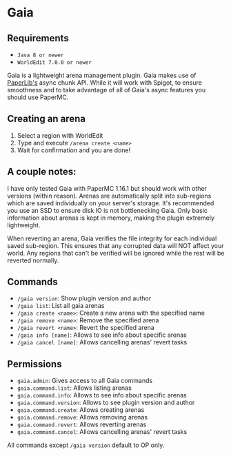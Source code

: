 # Gaia

## Requirements
- `Java 8 or newer`
- `WorldEdit 7.0.0 or newer`

Gaia is a lightweight arena management plugin.
Gaia makes use of [PaperLib's](https://github.com/PaperMC/PaperLib) async chunk API.
While it will work with Spigot, to ensure smoothness and to take advantage of all of Gaia's async features
you should use PaperMC.

## Creating an arena
1. Select a region with WorldEdit
2. Type and execute `/arena create <name>`
3. Wait for confirmation and you are done!

## A couple notes:
I have only tested Gaia with PaperMC 1.16.1 but should work with other versions (within reason).
Arenas are automatically split into sub-regions which are saved individually on your server's storage.
It's recommended you use an SSD to ensure disk IO is not bottlenecking Gaia.
Only basic information about arenas is kept in memory, making the plugin extremely lightweight.

When reverting an arena, Gaia verifies the file integrity for each individual saved sub-region.
This ensures that any corrupted data will NOT affect your world.
Any regions that can't be verified will be ignored while the rest will be reverted normally.

## Commands
- `/gaia version`: Show plugin version and author
- `/gaia list`: List all gaia arenas
- `/gaia create <name>`: Create a new arena with the specified name
- `/gaia remove <name>`: Remove the specified arena
- `/gaia revert <name>`: Revert the specified arena
- `/gaia info [name]`: Allows to see info about specific arenas
- `/gaia cancel [name]`: Allows cancelling arenas' revert tasks

## Permissions
- `gaia.admin`: Gives access to all Gaia commands
- `gaia.command.list`: Allows listing arenas
- `gaia.command.info`: Allows to see info about specific arenas
- `gaia.command.version`: Allows to see plugin version and author
- `gaia.command.create`: Allows creating arenas
- `gaia.command.remove`: Allows removing arenas
- `gaia.command.revert`: Allows reverting arenas
- `gaia.command.cancel`: Allows cancelling arenas' revert tasks

All commands except `/gaia version` default to OP only.
